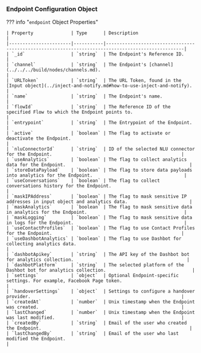 ### Endpoint Configuration Object

??? info "`endpoint` Object Properties"

    | Property              | Type      | Description                                                                                       |
    |-----------------------|-----------|---------------------------------------------------------------------------------------------------|
    | `_id`                 | `string`  | The Endpoint's Reference ID.                                                                      |
    | `channel`             | `string`  | The Endpoint's [channel](../../../build/nodes/channels.md).                                       |
    | `URLToken`            | `string`  | The URL Token, found in the [Input object](../inject-and-notify.md#how-to-use-inject-and-notify). |
    | `name`                | `string`  | The Endpoint's name.                                                                              |
    | `flowId`              | `string`  | The Reference ID of the specified Flow to which the Endpoint points to.                           |
    | `entrypoint`          | `string`  | The Entrypoint of the Endpoint.                                                                   |
    | `active`              | `boolean` | The flag to activate or deactivate the Endpoint.                                                  |
    | `nluConnectorId`      | `string`  | ID of the selected NLU connector for the Endpoint.                                                |
    | `useAnalytics`        | `boolean` | The flag to collect analytics data for the Endpoint.                                              |
    | `storeDataPayload`    | `boolean` | The flag to store data payloads into analytics for the Endpoint.                                  |
    | `useConversations`    | `boolean` | The flag to collect conversations history for the Endpoint.                                       |
    | `maskIPAddress`       | `boolean` | The flag to mask sensitive IP addresses in input object and analytics data.                       |
    | `maskAnalytics`       | `boolean` | The flag to mask sensitive data in analytics for the Endpoint.                                    |
    | `maskLogging`         | `boolean` | The flag to mask sensitive data in logs for the Endpoint.                                         |
    | `useContactProfiles`  | `boolean` | The flag to use Contact Profiles for the Endpoint.                                                |
    | `useDashbotAnalytics` | `boolean` | The flag to use Dashbot for collecting analytics data.                                            |
    | `dashbotApikey`       | `string`  | The API key of the Dashbot bot for analytics collection.                                          |
    | `dashbotPlatform`     | `string`  | The selected platform of the Dashbot bot for analytics collection.                                |
    | `settings`            | `object`  | Optional Endpoint-specific settings. For example, Facebook Page token.                            |
    | `handoverSettings`    | `object`  | Settings to configure a handover provider.                                                        |
    | `createdAt`           | `number`  | Unix timestamp when the Endpoint was created.                                                     |
    | `lastChanged`         | `number`  | Unix timestamp when the Endpoint was last modified.                                               |
    | `createdBy`           | `string`  | Email of the user who created the Endpoint.                                                       |
    | `lastChangedBy`       | `string`  | Email of the user who last modified the Endpoint.                                                 |
